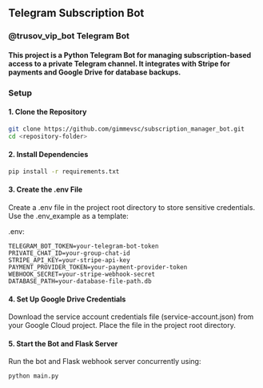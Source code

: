 ## Telegram Subscription Bot

### **@trusov_vip_bot Telegram Bot**

#### This project is a Python Telegram Bot for managing subscription-based access to a private Telegram channel. It integrates with Stripe for payments and Google Drive for database backups.

### Setup
#### 1. Clone the Repository
```bash
git clone https://github.com/gimmevsc/subscription_manager_bot.git
cd <repository-folder>
```


#### 2. Install Dependencies
````bash
pip install -r requirements.txt
````

#### 3. Create the .env File
Create a .env file in the project root directory to store sensitive credentials. Use the .env_example as a template:

.env:
```plaintext
TELEGRAM_BOT_TOKEN=your-telegram-bot-token
PRIVATE_CHAT_ID=your-group-chat-id
STRIPE_API_KEY=your-stripe-api-key
PAYMENT_PROVIDER_TOKEN=your-payment-provider-token
WEBHOOK_SECRET=your-stripe-webhook-secret
DATABASE_PATH=your-database-file-path.db
```

#### 4. Set Up Google Drive Credentials
Download the service account credentials file (service-account.json) from your Google Cloud project.
Place the file in the project root directory.

#### 5. Start the Bot and Flask Server
Run the bot and Flask webhook server concurrently using:
```bash
python main.py
```
